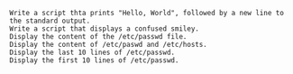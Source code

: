 	Write a script thta prints "Hello, World", followed by a new line to the standard output.
	Write a script that displays a confused smiley.
	Display the content of the /etc/passwd file.
	Display the content of /etc/paswd and /etc/hosts.
	Display the last 10 lines of /etc/passwd.
	Display the first 10 lines of /etc/passwd.

